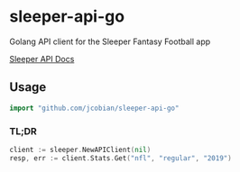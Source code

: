 # sleeper-api-go
Golang API client for the Sleeper Fantasy Football app

[Sleeper API Docs](https://docs.sleeper.app/)

## Usage
```go
import "github.com/jcobian/sleeper-api-go"
```

### TL;DR
```go
client := sleeper.NewAPIClient(nil)
resp, err := client.Stats.Get("nfl", "regular", "2019")
```
